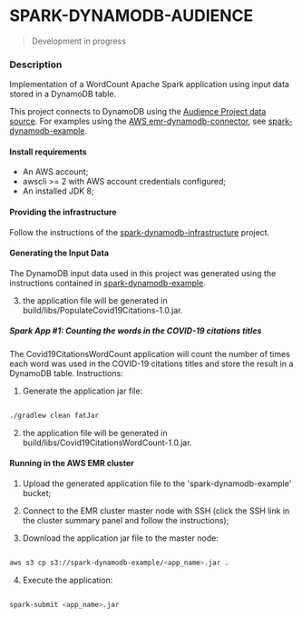 # SPARK-DYNAMODB-AUDIENCE

> Development in progress

### Description

Implementation of a WordCount Apache Spark application using input data stored in a DynamoDB table.

This project connects to DynamoDB using the [Audience Project data source](https://github.com/audienceproject/spark-dynamodb). For examples using the [AWS emr-dynamodb-connector](https://github.com/awslabs/emr-dynamodb-connector), see [spark-dynamodb-example](https://github.com/leohoc/spark-dynamodb-example).

#### Install requirements

- An AWS account;
- awscli >= 2 with AWS account credentials configured;
- An installed JDK 8;

#### Providing the infrastructure

Follow the instructions of the [spark-dynamodb-infrastructure](https://github.com/leohoc/spark-dynamodb-infrastructure) project.

#### Generating the Input Data

The DynamoDB input data used in this project was generated using the instructions contained in [spark-dynamodb-example](https://github.com/leohoc/spark-dynamodb-example).

3. the application file will be generated in build/libs/PopulateCovid19Citations-1.0.jar.

##### Spark App #1: Counting the words in the COVID-19 citations titles 

The Covid19CitationsWordCount application will count the number of times each word was used in the COVID-19 citations titles and store the result in a DynamoDB table.
Instructions:

1. Generate the application jar file:

```bash

./gradlew clean fatJar

```

2. the application file will be generated in build/libs/Covid19CitationsWordCount-1.0.jar.

#### Running in the AWS EMR cluster

1. Upload the generated application file to the 'spark-dynamodb-example' bucket;

2. Connect to the EMR cluster master node with SSH (click the SSH link in the cluster summary panel and follow the instructions);

3. Download the application jar file to the master node:

```bash

aws s3 cp s3://spark-dynamodb-example/<app_name>.jar .

```

4. Execute the application:
 
```bash

spark-submit <app_name>.jar

```  